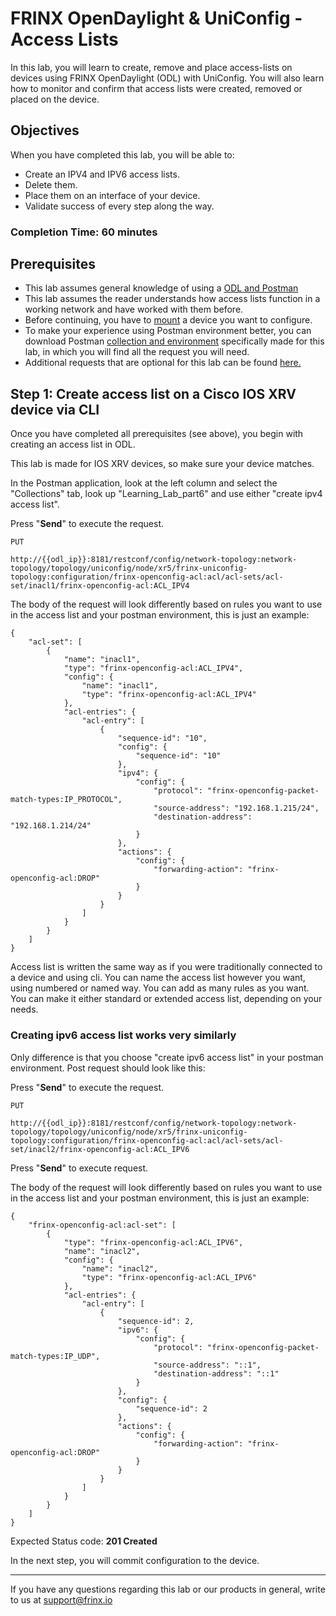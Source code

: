 # FRINX OpenDaylight & UniConfig - Access Lists

In this lab, you will learn to create, remove and place access-lists on devices using FRINX OpenDaylight (ODL) with UniConfig. You will also learn how to monitor and confirm that access lists were created, removed or placed on the device.

## Objectives

When you have completed this lab, you will be able to:

* Create an IPV4 and IPV6 access lists.
* Delete them.
* Place them on an interface of your device.
* Validate success of every step along the way.

### Completion Time: 60 minutes

## Prerequisites

* This lab assumes general knowledge of using a <a href="https://developer.cisco.com/learning/modules/frinx-learning-labs">ODL and Postman</a>
* This lab assumes the reader understands how access lists function in a working network and have worked with them before.
* Before continuing, you have to <a href="https://developer.cisco.com/learning/modules/frinx-learning-labs">mount</a> a device you want to configure.
* To make your experience using Postman environment better, you can download Postman <a href="https://github.com/FRINXio/Postman/tree/carbon/development/learning_labs/part6">collection and environment</a> specifically made for this lab, in which you will find all the request you will need.
* Additional requests that are optional for this lab can be found <a href="https://developer.cisco.com/learning/modules/frinx-learning-labs/01-labs-01-odl-uniconfig-first-steps/step/1">here.</a>  



## Step 1: Create access list on a Cisco IOS XRV device via CLI

Once you have completed all prerequisites (see above), you begin with creating an access list in ODL.

This lab is made for IOS XRV devices, so make sure your device matches.

In the Postman application, look at the left column and select the "Collections" tab, look up "Learning_Lab_part6" and use either "create ipv4 access list".

Press "**Send**" to execute the request.



```
PUT

http://{{odl_ip}}:8181/restconf/config/network-topology:network-topology/topology/uniconfig/node/xr5/frinx-uniconfig-topology:configuration/frinx-openconfig-acl:acl/acl-sets/acl-set/inacl1/frinx-openconfig-acl:ACL_IPV4
```


The body of the request will look differently based on rules you want to use in the access list and your postman environment, this is just an example:

```
{
    "acl-set": [
        {
            "name": "inacl1",
            "type": "frinx-openconfig-acl:ACL_IPV4",
            "config": {
                "name": "inacl1",
                "type": "frinx-openconfig-acl:ACL_IPV4"
            },
            "acl-entries": {
                "acl-entry": [
                    {
                        "sequence-id": "10",
                        "config": {
                            "sequence-id": "10"
                        },
                        "ipv4": {
                            "config": {
                                "protocol": "frinx-openconfig-packet-match-types:IP_PROTOCOL",
                                "source-address": "192.168.1.215/24",
                                "destination-address": "192.168.1.214/24"
                            }
                        },
                        "actions": {
                            "config": {
                                "forwarding-action": "frinx-openconfig-acl:DROP"
                            }
                        }
                    }
                ]
            }
        }
    ]
}
```
Access list is written the same way as if you were traditionally connected to a device and using cli. You can name the access list however you want, using numbered or named way. You can add as many rules as you want. You can make it either standard or extended access list, depending on your needs.

### Creating ipv6 access list works very similarly
Only difference is that you choose "create ipv6 access list" in your postman environment. Post request should look like this:

Press "**Send**" to execute the request.

```
PUT

http://{{odl_ip}}:8181/restconf/config/network-topology:network-topology/topology/uniconfig/node/xr5/frinx-uniconfig-topology:configuration/frinx-openconfig-acl:acl/acl-sets/acl-set/inacl2/frinx-openconfig-acl:ACL_IPV6
```
Press "**Send**" to execute request.

The body of the request will look differently based on rules you want to use in the access list and your postman environment, this is just an example:
```
{
    "frinx-openconfig-acl:acl-set": [
        {
            "type": "frinx-openconfig-acl:ACL_IPV6",
            "name": "inacl2",
            "config": {
                "name": "inacl2",
                "type": "frinx-openconfig-acl:ACL_IPV6"
            },
            "acl-entries": {
                "acl-entry": [
                    {
                        "sequence-id": 2,
                        "ipv6": {
                            "config": {
                                "protocol": "frinx-openconfig-packet-match-types:IP_UDP",
                                "source-address": "::1",
                                "destination-address": "::1"
                            }
                        },
                        "config": {
                            "sequence-id": 2
                        },
                        "actions": {
                            "config": {
                                "forwarding-action": "frinx-openconfig-acl:DROP"
                            }
                        }
                    }
                ]
            }
        }
    ]
}
```

Expected Status code: **201 Created**

In the next step, you will commit configuration to the device.

---
If you have any questions regarding this lab or our products in general, write to us at [support@frinx.io](mailto:support@frinx.io)